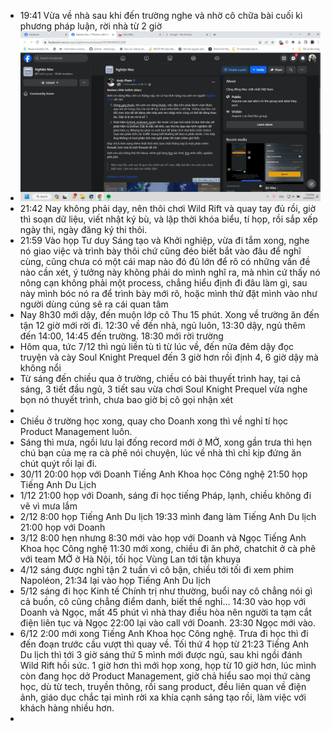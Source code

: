 - 19:41 Vừa về nhà sau khi đến trường nghe và nhờ cô chữa bài cuối kì phương pháp luận, rời nhà từ 2 giờ
- ![image.png](../assets/image_1702040353392_0.png)
- 21:42 Nay không phải dạy, nên thôi chơi Wild Rift và quay tay đủ rồi, giờ thì soạn dữ liệu, viết nhật ký bù, và lập thời khóa biểu, tí họp, rồi sắp xếp ngày thi, ngày đăng ký thi thôi.
- 21:59 Vào họp Tư duy Sáng tạo và Khởi nghiệp, vừa đi tắm xong, nghe nó giao việc và trình bày thôi chứ cũng đéo biết bắt vào đâu để nghĩ cùng, cũng chưa có một cái map nào đó đủ lớn để rõ có những vấn đề nào cần xét, ý tưởng này không phải do mình nghĩ ra, mà nhìn cứ thấy nó nông cạn không phải một process, chẳng hiểu định đi đâu làm gì, sau này mình bóc nó ra để trình bày mới rõ, hoặc mình thử đặt mình vào như người dùng cúng sẽ ra cái quan tâm
- Nay 8h30 mới dậy, đến muộn lớp cô Thu 15 phút. Xong về trường ăn đến tận 12 giờ mới rời đi. 12:30 về đến nhà, ngủ luôn, 13:30 dậy, ngủ thêm đến 14:00, 14:45 đến trường. 18:30 mới rời trường
- Hôm qua, tức 7/12 thì ngủ liền tù tì từ lúc về, đến nửa đêm dậy đọc truyện và cày Soul Knight Prequel đến 3 giờ hơn rồi định 4, 6 giờ dậy mà không nổi
- Từ sáng đến chiều qua ở trường, chiều có bài thuyết trình hay, tại cả sáng, 3 tiết đầu ngủ, 3 tiết sau vừa chơi Soul Knight Prequel vừa nghe bọn nó thuyết trình, chưa bao giờ bị cô gọi nhận xét
-
- Chiều ở trường học xong, quay cho Doanh xong thì về nghỉ tí học Product Management luôn.
- Sáng thì mưa, ngồi lưu lại đống record mới ở MỞ, xong gần trưa thì hẹn chú bạn của mẹ ra cà phê nói chuyện, lúc về nhà thì chỉ kịp đứng ăn chút quýt rồi lại đi.
- 30/11 20:00 họp với Doanh Tiếng Anh Khoa học Công nghệ 21:50 họp Tiếng Anh Du Lịch
- 1/12 21:00 họp với Doanh, sáng đi học tiếng Pháp, lạnh, chiều không đi vẽ vì mưa lắm
- 2/12 8:00 họp Tiếng Anh Du lịch 19:33 mình đang làm Tiếng Anh Du lịch 21:00 họp với Doanh
- 3/12 8:00 hẹn nhưng 8:30 mới vào họp với Doanh và Ngọc Tiếng Anh Khoa học Công nghệ 11:30 mới xong, chiều đi ăn phở, chatchit ở cà phê với team MỞ ở Hà Nội, tối học Vùng Lan tới tận khuya
- 4/12 sáng được nghỉ tận 2 tuần vì cô bận, chiều tới tối đi xem phim Napoléon, 21:34 lại vào họp Tiếng Anh Du lịch
- 5/12 sáng đi học Kinh tế Chính trị như thường, buổi nay cô chẳng nói gì cả buồn, cô cũng chẳng điểm danh, biết thế nghỉ... 14:30 vào họp với Doanh và Ngọc, mất 45 phút vì nhà thay điều hòa nên người ta tạm cắt điện liên tục và Ngọc 22:00 lại vào call với Doanh. 23:30 Ngọc mới vào.
- 6/12 2:00 mới xong Tiếng Anh Khoa học Công nghệ. Trưa đi học thì đi đến đoạn trước cầu vượt thì quay về. Tối thứ 4 họp từ 21:23 Tiếng Anh Du lịch thì tới 3 giờ sáng thứ 5 mình mới được ngủ, sau khi ngồi đánh Wild Rift hồi sức. 1 giờ hơn thì mới họp xong, họp từ 10 giờ hơn, lúc mình còn đang học dở Product Management, giờ chả hiểu sao mọi thứ càng học, dù từ tech, truyền thông, rồi sang product, đều liên quan về điện ảnh, giáo dục chắc tại mình rời xa khía cạnh sáng tạo rồi, làm việc với khách hàng nhiều hơn.
-